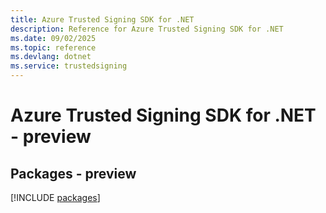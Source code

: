 ```yaml
---
title: Azure Trusted Signing SDK for .NET
description: Reference for Azure Trusted Signing SDK for .NET
ms.date: 09/02/2025
ms.topic: reference
ms.devlang: dotnet
ms.service: trustedsigning
---
```

# Azure Trusted Signing SDK for .NET - preview
## Packages - preview
[!INCLUDE [packages](trusted-signing-index.md)]